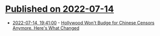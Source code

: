 # [Published on 2022-07-14](index.md)

* [2022-07-14, 19:41:00](https://soylentnews.org/article.pl?sid=22/07/14/124202&from=rss) - [Hollywood Won't Budge for Chinese Censors Anymore. Here's What Changed](https://soylentnews.org/article.pl?sid=22/07/14/124202&from=rss)
